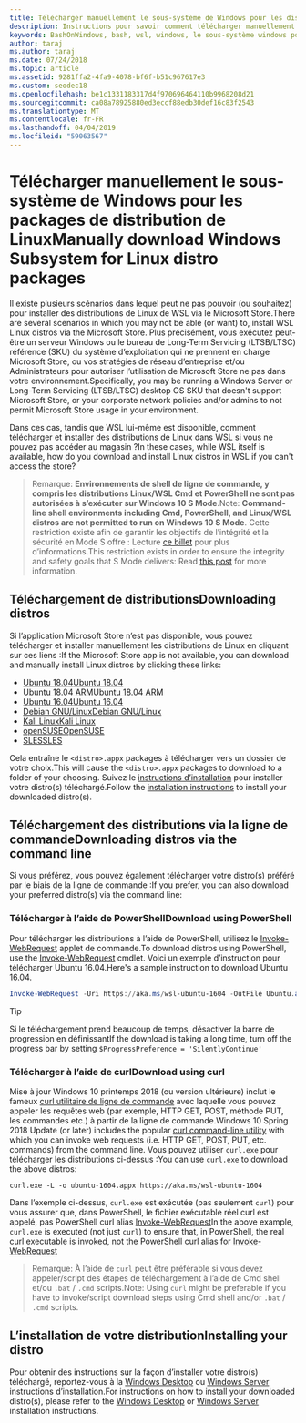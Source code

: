 ```yaml
---
title: Télécharger manuellement le sous-système de Windows pour les distributions de Linux (WSL)
description: Instructions pour savoir comment télécharger manuellement le sous-système de Windows pour les distributions Linux.
keywords: BashOnWindows, bash, wsl, windows, le sous-système windows pour linux, WSL, sous-système windows, distributeur, ubuntu, openSUSE, kali debian, SLES,
author: taraj
ms.author: taraj
ms.date: 07/24/2018
ms.topic: article
ms.assetid: 9281ffa2-4fa9-4078-bf6f-b51c967617e3
ms.custom: seodec18
ms.openlocfilehash: be1c1331183317d4f970696464110b9968208d21
ms.sourcegitcommit: ca08a78925880ed3eccf88edb30def16c83f2543
ms.translationtype: MT
ms.contentlocale: fr-FR
ms.lasthandoff: 04/04/2019
ms.locfileid: "59063567"
---
```

# <a name="manually-download-windows-subsystem-for-linux-distro-packages"></a><span data-ttu-id="78b02-104">Télécharger manuellement le sous-système de Windows pour les packages de distribution de Linux</span><span class="sxs-lookup"><span data-stu-id="78b02-104">Manually download Windows Subsystem for Linux distro packages</span></span>

<span data-ttu-id="78b02-105">Il existe plusieurs scénarios dans lequel peut ne pas pouvoir (ou souhaitez) pour installer des distributions de Linux de WSL via le Microsoft Store.</span><span class="sxs-lookup"><span data-stu-id="78b02-105">There are several scenarios in which you may not be able (or want) to, install WSL Linux distros via the Microsoft Store.</span></span> <span data-ttu-id="78b02-106">Plus précisément, vous exécutez peut-être un serveur Windows ou le bureau de Long-Term Servicing (LTSB/LTSC) référence (SKU) du système d’exploitation qui ne prennent en charge Microsoft Store, ou vos stratégies de réseau d’entreprise et/ou Administrateurs pour autoriser l’utilisation de Microsoft Store ne pas dans votre environnement.</span><span class="sxs-lookup"><span data-stu-id="78b02-106">Specifically, you may be running a Windows Server or Long-Term Servicing (LTSB/LTSC) desktop OS SKU that doesn't support Microsoft Store, or your corporate network policies and/or admins to not permit Microsoft Store usage in your environment.</span></span>

<span data-ttu-id="78b02-107">Dans ces cas, tandis que WSL lui-même est disponible, comment télécharger et installer des distributions de Linux dans WSL si vous ne pouvez pas accéder au magasin ?</span><span class="sxs-lookup"><span data-stu-id="78b02-107">In these cases, while WSL itself is available, how do you download and install Linux distros in WSL if you can't access the store?</span></span>

> <span data-ttu-id="78b02-108">Remarque: **Environnements de shell de ligne de commande, y compris les distributions Linux/WSL Cmd et PowerShell ne sont pas autorisées à s’exécuter sur Windows 10 S Mode**.</span><span class="sxs-lookup"><span data-stu-id="78b02-108">Note: **Command-line shell environments including Cmd, PowerShell, and Linux/WSL distros are not permitted to run on Windows 10 S Mode**.</span></span> <span data-ttu-id="78b02-109">Cette restriction existe afin de garantir les objectifs de l’intégrité et la sécurité en Mode S offre : Lecture [ce billet](https://blogs.msdn.microsoft.com/commandline/2017/05/18/will-linux-distros-run-on-windows-10-s/) pour plus d’informations.</span><span class="sxs-lookup"><span data-stu-id="78b02-109">This restriction exists in order to ensure the integrity and safety goals that S Mode delivers: Read [this post](https://blogs.msdn.microsoft.com/commandline/2017/05/18/will-linux-distros-run-on-windows-10-s/) for more information.</span></span>

## <a name="downloading-distros"></a><span data-ttu-id="78b02-110">Téléchargement de distributions</span><span class="sxs-lookup"><span data-stu-id="78b02-110">Downloading distros</span></span>

<span data-ttu-id="78b02-111">Si l’application Microsoft Store n’est pas disponible, vous pouvez télécharger et installer manuellement les distributions de Linux en cliquant sur ces liens :</span><span class="sxs-lookup"><span data-stu-id="78b02-111">If the Microsoft Store app is not available, you can download and manually install Linux distros by clicking these links:</span></span>
* [<span data-ttu-id="78b02-112">Ubuntu 18.04</span><span class="sxs-lookup"><span data-stu-id="78b02-112">Ubuntu 18.04</span></span>](https://aka.ms/wsl-ubuntu-1804)
* [<span data-ttu-id="78b02-113">Ubuntu 18.04 ARM</span><span class="sxs-lookup"><span data-stu-id="78b02-113">Ubuntu 18.04 ARM</span></span>](https://aka.ms/wsl-ubuntu-1804-arm)
* [<span data-ttu-id="78b02-114">Ubuntu 16.04</span><span class="sxs-lookup"><span data-stu-id="78b02-114">Ubuntu 16.04</span></span>](https://aka.ms/wsl-ubuntu-1604)
* [<span data-ttu-id="78b02-115">Debian GNU/Linux</span><span class="sxs-lookup"><span data-stu-id="78b02-115">Debian GNU/Linux</span></span>](https://aka.ms/wsl-debian-gnulinux)
* [<span data-ttu-id="78b02-116">Kali Linux</span><span class="sxs-lookup"><span data-stu-id="78b02-116">Kali Linux</span></span>](https://aka.ms/wsl-kali-linux)
* [<span data-ttu-id="78b02-117">openSUSE</span><span class="sxs-lookup"><span data-stu-id="78b02-117">OpenSUSE</span></span>](https://aka.ms/wsl-opensuse-42)
* [<span data-ttu-id="78b02-118">SLES</span><span class="sxs-lookup"><span data-stu-id="78b02-118">SLES</span></span>](https://aka.ms/wsl-sles-12)

<span data-ttu-id="78b02-119">Cela entraîne le `<distro>.appx` packages à télécharger vers un dossier de votre choix.</span><span class="sxs-lookup"><span data-stu-id="78b02-119">This will cause the `<distro>.appx` packages to download to a folder of your choosing.</span></span> <span data-ttu-id="78b02-120">Suivez le [instructions d’installation](#installing-your-distro) pour installer votre distro(s) téléchargé.</span><span class="sxs-lookup"><span data-stu-id="78b02-120">Follow the [installation instructions](#installing-your-distro) to install your downloaded distro(s).</span></span>

## <a name="downloading-distros-via-the-command-line"></a><span data-ttu-id="78b02-121">Téléchargement des distributions via la ligne de commande</span><span class="sxs-lookup"><span data-stu-id="78b02-121">Downloading distros via the command line</span></span>
<span data-ttu-id="78b02-122">Si vous préférez, vous pouvez également télécharger votre distro(s) préféré par le biais de la ligne de commande :</span><span class="sxs-lookup"><span data-stu-id="78b02-122">If you prefer, you can also download your preferred distro(s) via the command line:</span></span>

 ### <a name="download-using-powershell"></a><span data-ttu-id="78b02-123">Télécharger à l’aide de PowerShell</span><span class="sxs-lookup"><span data-stu-id="78b02-123">Download using PowerShell</span></span>
 <span data-ttu-id="78b02-124">Pour télécharger les distributions à l’aide de PowerShell, utilisez le [Invoke-WebRequest](https://msdn.microsoft.com/powershell/reference/5.1/microsoft.powershell.utility/invoke-webrequest) applet de commande.</span><span class="sxs-lookup"><span data-stu-id="78b02-124">To download distros using PowerShell, use the [Invoke-WebRequest](https://msdn.microsoft.com/powershell/reference/5.1/microsoft.powershell.utility/invoke-webrequest) cmdlet.</span></span> <span data-ttu-id="78b02-125">Voici un exemple d’instruction pour télécharger Ubuntu 16.04.</span><span class="sxs-lookup"><span data-stu-id="78b02-125">Here's a sample instruction to download Ubuntu 16.04.</span></span>

```powershell
Invoke-WebRequest -Uri https://aka.ms/wsl-ubuntu-1604 -OutFile Ubuntu.appx -UseBasicParsing
```

> [!TIP]
> <span data-ttu-id="78b02-126">Si le téléchargement prend beaucoup de temps, désactiver la barre de progression en définissant</span><span class="sxs-lookup"><span data-stu-id="78b02-126">If the download is taking a long time, turn off the progress bar by setting</span></span> `$ProgressPreference = 'SilentlyContinue'`

### <a name="download-using-curl"></a><span data-ttu-id="78b02-127">Télécharger à l’aide de curl</span><span class="sxs-lookup"><span data-stu-id="78b02-127">Download using curl</span></span>
<span data-ttu-id="78b02-128">Mise à jour Windows 10 printemps 2018 (ou version ultérieure) inclut le fameux [curl utilitaire de ligne de commande](https://curl.haxx.se/) avec laquelle vous pouvez appeler les requêtes web (par exemple, HTTP GET, POST, méthode PUT, les commandes etc.) à partir de la ligne de commande.</span><span class="sxs-lookup"><span data-stu-id="78b02-128">Windows 10 Spring 2018 Update (or later) includes the popular [curl command-line utility](https://curl.haxx.se/) with which you can invoke web requests (i.e. HTTP GET, POST, PUT, etc. commands) from the command line.</span></span> <span data-ttu-id="78b02-129">Vous pouvez utiliser `curl.exe` pour télécharger les distributions ci-dessus :</span><span class="sxs-lookup"><span data-stu-id="78b02-129">You can use `curl.exe` to download the above distros:</span></span>

```console
curl.exe -L -o ubuntu-1604.appx https://aka.ms/wsl-ubuntu-1604
```

<span data-ttu-id="78b02-130">Dans l’exemple ci-dessus, `curl.exe` est exécutée (pas seulement `curl`) pour vous assurer que, dans PowerShell, le fichier exécutable réel curl est appelé, pas PowerShell curl alias [Invoke-WebRequest](https://docs.microsoft.com/en-us/powershell/module/microsoft.powershell.utility/invoke-webrequest?view=powershell-6)</span><span class="sxs-lookup"><span data-stu-id="78b02-130">In the above example, `curl.exe` is executed (not just `curl`) to ensure that, in PowerShell, the real curl executable is invoked, not the PowerShell curl alias for [Invoke-WebRequest](https://docs.microsoft.com/en-us/powershell/module/microsoft.powershell.utility/invoke-webrequest?view=powershell-6)</span></span>

> <span data-ttu-id="78b02-131">Remarque: À l’aide de `curl` peut être préférable si vous devez appeler/script des étapes de téléchargement à l’aide de Cmd shell et/ou `.bat`  /  `.cmd` scripts.</span><span class="sxs-lookup"><span data-stu-id="78b02-131">Note: Using `curl` might be preferable if you have to invoke/script download steps using Cmd shell and/or `.bat` / `.cmd` scripts.</span></span>

## <a name="installing-your-distro"></a><span data-ttu-id="78b02-132">L’installation de votre distribution</span><span class="sxs-lookup"><span data-stu-id="78b02-132">Installing your distro</span></span>
<span data-ttu-id="78b02-133">Pour obtenir des instructions sur la façon d’installer votre distro(s) téléchargé, reportez-vous à la [Windows Desktop](install-win10.md) ou [Windows Server](install-on-server.md) instructions d’installation.</span><span class="sxs-lookup"><span data-stu-id="78b02-133">For instructions on how to install your downloaded distro(s), please refer to the [Windows Desktop](install-win10.md) or [Windows Server](install-on-server.md) installation instructions.</span></span>
